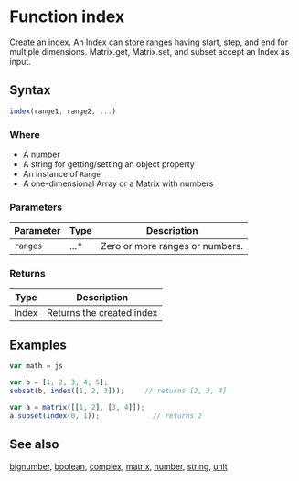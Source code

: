 <!-- Note: This file is automatically generated from source code comments. Changes made in this file will be overridden. -->

# Function index

Create an index. An Index can store ranges having start, step, and end
for multiple dimensions.
Matrix.get, Matrix.set, and subset accept an Index as input.


## Syntax

```js
index(range1, range2, ...)
```

### Where

- A number
- A string for getting/setting an object property
- An instance of `Range`
- A one-dimensional Array or a Matrix with numbers

### Parameters

Parameter | Type | Description
--------- | ---- | -----------
`ranges` | ...* | Zero or more ranges or numbers.

### Returns

Type | Description
---- | -----------
Index | Returns the created index


## Examples

```js
var math = js

var b = [1, 2, 3, 4, 5];
subset(b, index([1, 2, 3]));     // returns [2, 3, 4]

var a = matrix([[1, 2], [3, 4]]);
a.subset(index(0, 1));             // returns 2
```


## See also

[bignumber](bignumber.md),
[boolean](boolean.md),
[complex](complex.md),
[matrix](matrix.md),
[number](number.md),
[string](string.md),
[unit](unit.md)
